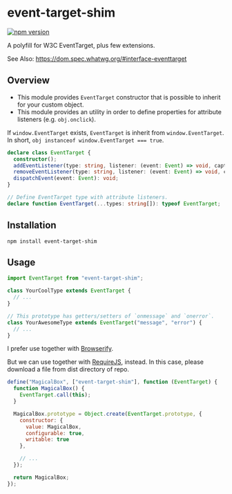 # event-target-shim

[![npm version](https://badge.fury.io/js/event-target-shim.svg)](http://badge.fury.io/js/event-target-shim)

A polyfill for W3C EventTarget, plus few extensions.

See Also: https://dom.spec.whatwg.org/#interface-eventtarget


## Overview

- This module provides `EventTarget` constructor that is possible to inherit for
  your custom object.
- This module provides an utility in order to define properties for attribute
  listeners (e.g. `obj.onclick`).

If `window.EventTarget` exists, `EventTarget` is inherit from
`window.EventTarget`.
In short, `obj instanceof window.EventTarget === true`.

```ts
declare class EventTarget {
  constructor();
  addEventListener(type: string, listener: (event: Event) => void, capture?: boolean): void;
  removeEventListener(type: string, listener: (event: Event) => void, capture?: boolean): void;
  dispatchEvent(event: Event): void;
}

// Define EventTarget type with attribute listeners.
declare function EventTarget(...types: string[]): typeof EventTarget;
```


## Installation

```
npm install event-target-shim
```


## Usage

```js
import EventTarget from "event-target-shim";

class YourCoolType extends EventTarget {
  // ...
}

// This prototype has getters/setters of `onmessage` and `onerror`.
class YourAwesomeType extends EventTarget("message", "error") {
  // ...
}
```

I prefer use together with [Browserify](http://browserify.org).

But we can use together with [RequireJS](http://requirejs.org/), instead.
In this case, please download a file from dist directory of repo.

```js
define("MagicalBox", ["event-target-shim"], function (EventTarget) {
  function MagicalBox() {
    EventTarget.call(this);
  }

  MagicalBox.prototype = Object.create(EventTarget.prototype, {
    constructor: {
      value: MagicalBox,
      configurable: true,
      writable: true
    },

    // ...
  });

  return MagicalBox;
});
```
